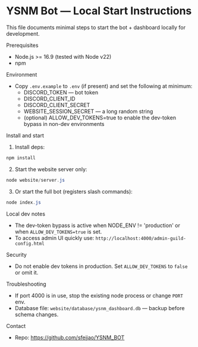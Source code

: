 # YSNM Bot — Local Start Instructions

This file documents minimal steps to start the bot + dashboard locally for development.

Prerequisites
- Node.js >= 16.9 (tested with Node v22)
- npm

Environment
- Copy `.env.example` to `.env` (if present) and set the following at minimum:
  - DISCORD_TOKEN — bot token
  - DISCORD_CLIENT_ID
  - DISCORD_CLIENT_SECRET
  - WEBSITE_SESSION_SECRET — a long random string
  - (optional) ALLOW_DEV_TOKENS=true to enable the dev-token bypass in non-dev environments

Install and start
1. Install deps:

```powershell
npm install
```

2. Start the website server only:

```powershell
node website/server.js
```

3. Or start the full bot (registers slash commands):

```powershell
node index.js
```

Local dev notes
- The dev-token bypass is active when NODE_ENV != 'production' or when `ALLOW_DEV_TOKENS=true` is set.
- To access admin UI quickly use: `http://localhost:4000/admin-guild-config.html`

Security
- Do not enable dev tokens in production. Set `ALLOW_DEV_TOKENS` to `false` or omit it.

Troubleshooting
- If port 4000 is in use, stop the existing node process or change `PORT` env.
- Database file: `website/database/ysnm_dashboard.db` — backup before schema changes.

Contact
- Repo: https://github.com/sfeijao/YSNM_BOT
